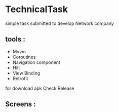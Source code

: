 # TechnicalTask
simple task submitted to develop Network company
## tools :
* Mvvm
* Coroutines
* Navigation component 
* Hilt
* View Binding
* Retrofit

 for download apk Check Release 

## Screens : 
